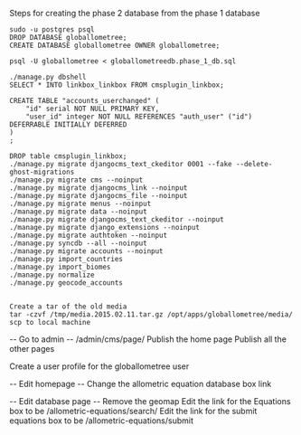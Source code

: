 
Steps for creating the phase 2 database from the phase 1 database

```
sudo -u postgres psql
DROP DATABASE globallometree;
CREATE DATABASE globallometree OWNER globallometree;

psql -U globallometree < globallometreedb.phase_1_db.sql

./manage.py dbshell
SELECT * INTO linkbox_linkbox FROM cmsplugin_linkbox;

CREATE TABLE "accounts_userchanged" (
    "id" serial NOT NULL PRIMARY KEY,
    "user_id" integer NOT NULL REFERENCES "auth_user" ("id") DEFERRABLE INITIALLY DEFERRED
)
;

DROP table cmsplugin_linkbox;
./manage.py migrate djangocms_text_ckeditor 0001 --fake --delete-ghost-migrations
./manage.py migrate cms --noinput
./manage.py migrate djangocms_link --noinput
./manage.py migrate djangocms_file --noinput
./manage.py migrate menus --noinput
./manage.py migrate data --noinput
./manage.py migrate djangocms_text_ckeditor --noinput
./manage.py migrate django_extensions --noinput
./manage.py migrate authtoken --noinput
./manage.py syncdb --all --noinput
./manage.py migrate accounts --noinput
./manage.py import_countries
./manage.py import_biomes
./manage.py normalize
./manage.py geocode_accounts


Create a tar of the old media 
tar -czvf /tmp/media.2015.02.11.tar.gz /opt/apps/globallometree/media/
scp to local machine

```

-- Go to admin --
/admin/cms/page/
Publish the home page
Publish all the other pages

Create a user profile for the globallometree user

-- Edit homepage --
Change the allometric equation database box link

-- Edit database page --
Remove the geomap
Edit the link for the Equations box to be /allometric-equations/search/
Edit the link for the submit equations box to be /allometric-equations/submit
